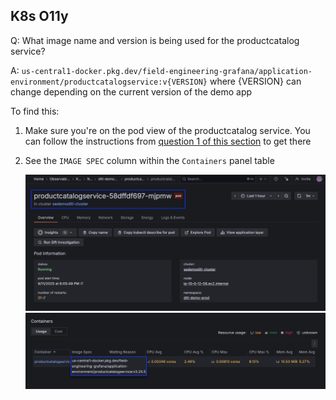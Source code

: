 ## K8s O11y
Q: What image name and version is being used for the productcatalog service?

A: `us-central1-docker.pkg.dev/field-engineering-grafana/application-environment/productcatalogservice:v{VERSION}` where {VERSION} can change depending on the current version of the demo app

To find this:
1. Make sure you're on the pod view of the productcatalog service. You can follow the instructions from [question 1 of this section](./3.1-k8s-o11y.md) to get there
1. See the `IMAGE SPEC` column within the `Containers` panel table

    ![ErroredEndpointPageHeader](/images/breakout_1/3.2-k8s-o11y-1.png)
    ![ErroredEndpointContainer](/images/breakout_1/3.2-k8s-o11y-2.png)

